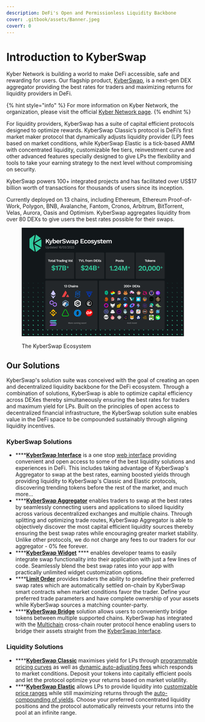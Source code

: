 ```yaml
---
description: DeFi's Open and Permissionless Liquidity Backbone
cover: .gitbook/assets/Banner.jpeg
coverY: 0
---
```


# Introduction to KyberSwap

Kyber Network is building a world to make DeFi accessible, safe and rewarding for users. Our flagship product, [KyberSwap](http://www.kyberswap.com), is a next-gen DEX aggregator providing the best rates for traders and maximizing returns for liquidity providers in DeFi.

{% hint style="info" %}
For more information on Kyber Network, the organization, please visit the official [Kyber Network page](https://kyber.network/).&#x20;
{% endhint %}

For liquidity providers, KyberSwap has a suite of capital efficient protocols designed to optimize rewards. KyberSwap Classic’s protocol is DeFi’s first market maker protocol that dynamically adjusts liquidity provider (LP) fees based on market conditions, while KyberSwap Elastic is a tick-based AMM with concentrated liquidity, customizable fee tiers, reinvestment curve and other advanced features specially designed to give LPs the flexibility and tools to take your earning strategy to the next level without compromising on security.

KyberSwap powers 100+ integrated projects and has facilitated over US$17 billion worth of transactions for thousands of users since its inception.

Currently deployed on 13 chains, including Ethereum, Ethereum Proof-of-Work, Polygon, BNB, Avalanche, Fantom, Cronos, Arbitrum, BitTorrent, Velas, Aurora, Oasis and Optimism. KyberSwap aggregates liquidity from over 80 DEXs to give users the best rates possible for their swaps.

<figure><img src=".gitbook/assets/160323_ecosystem-stats.png" alt=""><figcaption><p>The KyberSwap Ecosystem</p></figcaption></figure>

## Our Solutions

KyberSwap's solution suite was conceived with the goal of creating an open and decentralized liquidity backbone for the DeFi ecosystem. Through a combination of solutions, KyberSwap is able to optimize capital efficiency across DEXes thereby simultaneously ensuring the best rates for traders and maximum yield for LPs. Built on the principles of open access to decentralized financial infrastructure, the KyberSwap solution suite enables value in the DeFi space to be compounded sustainably through aligning liquidity incentives.

### KyberSwap Solutions

* ****[**KyberSwap Interface**](kyberswap-solutions/kyberswap-interface/) is a one stop [web interface](https://kyberswap.com/) providing convenient and open access to some of the best liquidity solutions and experiences in DeFi. This includes taking advantage of KyberSwap's Aggregator to swap at the best rates, earning boosted yields through providing liquidity to KyberSwap's Classic and Elastic protocols, discovering trending tokens before the rest of the market, and much more...
* ****[**KyberSwap Aggregator**](kyberswap-solutions/kyberswap-aggregator/) enables traders to swap at the best rates by seamlessly connecting users and applications to siloed liquidity across various decentralized exchanges and multiple chains. Through splitting and optimizing trade routes, KyberSwap Aggregator is able to objectively discover the most capital efficient liquidity sources thereby ensuring the best swap rates while encouraging greater market stability. Unlike other protocols, we do not charge any fees to our traders for our aggregator - 0% fee forever.
* ****[**KyberSwap Widget**](kyberswap-solutions/kyberswap-widget/) **** enables developer teams to easily integrate swap functionality into their application with just a few lines of code. Seamlessly blend the best swap rates into your app with practically unlimited widget customization options.
* ****[**Limit Order**](kyberswap-solutions/limit-order/) provides traders the ability to predefine their preferred swap rates which are automatically settled on-chain by KyberSwap smart contracts when market conditions favor the trader. Define your preferred trade parameters and have complete ownership of your assets while KyberSwap sources a matching counter-party.
* ****[**KyberSwap Bridge**](kyberswap-solutions/kyberswap-interface/user-guides/bridge-your-assets-across-multiple-chains.md) solution allows users to conveniently bridge tokens between multiple supported chains. KyberSwap has integrated with the [Multichain](broken-reference) cross-chain router protocol hence enabling users to bridge their assets straight from the [KyberSwap Interface](https://kyberswap.com/bridge).

### Liquidity Solutions

* ****[**KyberSwap Classic**](liquidity-solutions/kyberswap-classic/) maximises yield for LPs through [programmable pricing curves](liquidity-solutions/kyberswap-classic/concepts/dynamic-pricing-curves.md) as well as [dynamic auto-adjusting fees](liquidity-solutions/kyberswap-classic/concepts/flexible-fee-adjustment.md) which responds to market conditions. Deposit your tokens into capitally efficient pools and let the protocol optimize your returns based on market volatility.
* ****[**KyberSwap Elastic**](liquidity-solutions/kyberswap-elastic/) allows LPs to provide liquidity into [customizable price ranges](liquidity-solutions/kyberswap-elastic/concepts/concentrated-liquidity.md) while still maximizing returns through the [auto-compounding of yields](liquidity-solutions/kyberswap-elastic/concepts/reinvestment-curve.md). Choose your preferred concentrated liquidity positions and the protocol automatically reinvests your returns into the pool at an infinite range.

